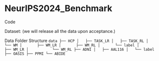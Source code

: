 # NeurIPS2024_Benchmark

Code

Dataset: (we will release all the data upon acceptance.)

Data Folder Structure
`
data
├── HCP
│   ├── TASK_LR
│   ├── TASK_RL
│   └── WM
│       ├── WM_LR
│       ├── WM_RL
│       └── label
│           ├── WM_LR
│           └── WM_RL
├── ADNI
│   ├── AAL116
│   └── label
├── OASIS
├── PPMI
└── ABIDE
`


